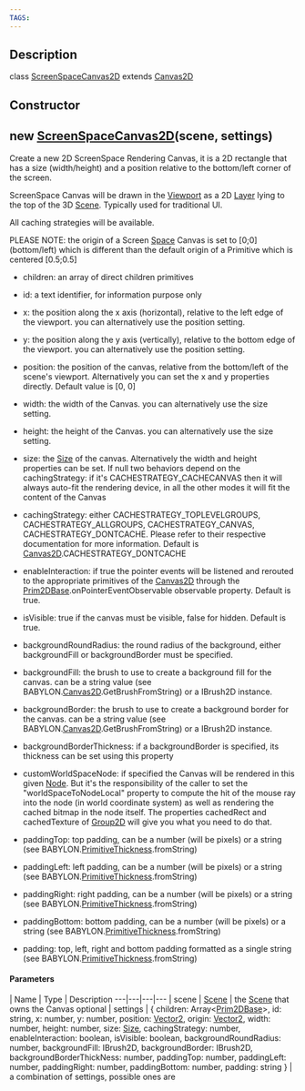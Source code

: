 ```yaml
---
TAGS:
---
```

## Description

class [ScreenSpaceCanvas2D](/classes/2.4/ScreenSpaceCanvas2D) extends [Canvas2D](/classes/2.4/Canvas2D)



## Constructor

## new [ScreenSpaceCanvas2D](/classes/2.4/ScreenSpaceCanvas2D)(scene, settings)

Create a new 2D ScreenSpace Rendering Canvas, it is a 2D rectangle that has a size (width/height) and a position relative to the bottom/left corner of the screen.

ScreenSpace Canvas will be drawn in the [Viewport](/classes/2.4/Viewport) as a 2D [Layer](/classes/2.4/Layer) lying to the top of the 3D [Scene](/classes/2.4/Scene). Typically used for traditional UI.

All caching strategies will be available.

PLEASE NOTE: the origin of a Screen [Space](/classes/2.4/Space) Canvas is set to [0;0] (bottom/left) which is different than the default origin of a Primitive which is centered [0.5;0.5]

 - children: an array of direct children primitives

 - id: a text identifier, for information purpose only

 - x: the position along the x axis (horizontal), relative to the left edge of the viewport. you can alternatively use the position setting.

 - y: the position along the y axis (vertically), relative to the bottom edge of the viewport. you can alternatively use the position setting.

 - position: the position of the canvas, relative from the bottom/left of the scene's viewport. Alternatively you can set the x and y properties directly. Default value is [0, 0]

 - width: the width of the Canvas. you can alternatively use the size setting.

 - height: the height of the Canvas. you can alternatively use the size setting.

 - size: the [Size](/classes/2.4/Size) of the canvas. Alternatively the width and height properties can be set. If null two behaviors depend on the cachingStrategy: if it's CACHESTRATEGY_CACHECANVAS then it will always auto-fit the rendering device, in all the other modes it will fit the content of the Canvas

 - cachingStrategy: either CACHESTRATEGY_TOPLEVELGROUPS, CACHESTRATEGY_ALLGROUPS, CACHESTRATEGY_CANVAS, CACHESTRATEGY_DONTCACHE. Please refer to their respective documentation for more information. Default is [Canvas2D](/classes/2.4/Canvas2D).CACHESTRATEGY_DONTCACHE

 - enableInteraction: if true the pointer events will be listened and rerouted to the appropriate primitives of the [Canvas2D](/classes/2.4/Canvas2D) through the [Prim2DBase](/classes/2.4/Prim2DBase).onPointerEventObservable observable property. Default is true.

 - isVisible: true if the canvas must be visible, false for hidden. Default is true.

- backgroundRoundRadius: the round radius of the background, either backgroundFill or backgroundBorder must be specified.

- backgroundFill: the brush to use to create a background fill for the canvas. can be a string value (see BABYLON.[Canvas2D](/classes/2.4/Canvas2D).GetBrushFromString) or a IBrush2D instance.

- backgroundBorder: the brush to use to create a background border for the canvas. can be a string value (see BABYLON.[Canvas2D](/classes/2.4/Canvas2D).GetBrushFromString) or a IBrush2D instance.

- backgroundBorderThickness: if a backgroundBorder is specified, its thickness can be set using this property

- customWorldSpaceNode: if specified the Canvas will be rendered in this given [Node](/classes/2.4/Node). But it's the responsibility of the caller to set the "worldSpaceToNodeLocal" property to compute the hit of the mouse ray into the node (in world coordinate system) as well as rendering the cached bitmap in the node itself. The properties cachedRect and cachedTexture of [Group2D](/classes/2.4/Group2D) will give you what you need to do that.

- paddingTop: top padding, can be a number (will be pixels) or a string (see BABYLON.[PrimitiveThickness](/classes/2.4/PrimitiveThickness).fromString)

- paddingLeft: left padding, can be a number (will be pixels) or a string (see BABYLON.[PrimitiveThickness](/classes/2.4/PrimitiveThickness).fromString)

- paddingRight: right padding, can be a number (will be pixels) or a string (see BABYLON.[PrimitiveThickness](/classes/2.4/PrimitiveThickness).fromString)

- paddingBottom: bottom padding, can be a number (will be pixels) or a string (see BABYLON.[PrimitiveThickness](/classes/2.4/PrimitiveThickness).fromString)

- padding: top, left, right and bottom padding formatted as a single string (see BABYLON.[PrimitiveThickness](/classes/2.4/PrimitiveThickness).fromString)

#### Parameters
 | Name | Type | Description
---|---|---|---
 | scene | [Scene](/classes/2.4/Scene) |  the [Scene](/classes/2.4/Scene) that owns the Canvas
optional | settings | { children: Array&lt;[Prim2DBase](/classes/2.4/Prim2DBase)&gt;,  id: string,  x: number,  y: number,  position: [Vector2](/classes/2.4/Vector2),  origin: [Vector2](/classes/2.4/Vector2),  width: number,  height: number,  size: [Size](/classes/2.4/Size),  cachingStrategy: number,  enableInteraction: boolean,  isVisible: boolean,  backgroundRoundRadius: number,  backgroundFill: IBrush2D,  backgroundBorder: IBrush2D,  backgroundBorderThickNess: number,  paddingTop: number,  paddingLeft: number,  paddingRight: number,  paddingBottom: number,  padding: string } |  a combination of settings, possible ones are

